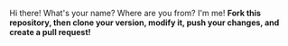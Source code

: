 Hi there! What's your name? Where are you from?
I'm me!
**Fork this repository, then clone your version, modify it, push your changes, and create a pull request!**
